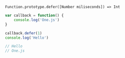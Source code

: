     Function.prototype.defer([Number miliseconds]) => Int

~~~js
var callback = function() {
    console.log('One.js')
}

callback.defer(1)
console.log('Hello')

// Hello
// One.js
~~~